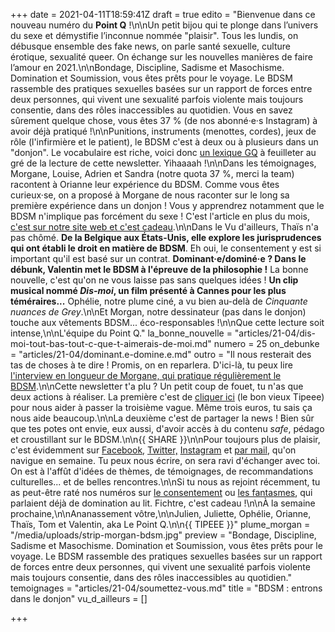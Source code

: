 +++
date = 2021-04-11T18:59:41Z
draft = true
edito = "Bienvenue dans ce nouveau numéro du **Point Q** !\n\nUn petit bijou qui te plonge dans l’univers du sexe et démystifie l’inconnue nommée \"plaisir\". Tous les lundis, on débusque ensemble des fake news, on parle santé sexuelle, culture érotique, sexualité queer. On échange sur les nouvelles manières de faire l’amour en 2021.\n\nBondage, Discipline, Sadisme et Masochisme. Domination et Soumission, vous êtes prêts pour le voyage. Le BDSM rassemble des pratiques sexuelles basées sur un rapport de forces entre deux personnes, qui vivent une sexualité parfois violente mais toujours consentie, dans des rôles inaccessibles au quotidien. Vous en savez sûrement quelque chose, vous êtes 37 % (de nos abonné·e·s Instagram) à avoir déjà pratiqué !\n\nPunitions, instruments (menottes, cordes), jeux de rôle (l'infirmière et le patient), le BDSM c'est à deux ou à plusieurs dans un \"donjon\". Le vocabulaire est riche, voici donc [un lexique GQ](https://www.gqmagazine.fr/sexe/action/articles/le-petit-guide-du-debutant-en-sadomasochisme/57300) à feuilleter au gré de la lecture de cette newsletter. Yihaaaah !\n\nDans les témoignages, Morgane, Louise, Adrien et Sandra (notre quota 37 %, merci la team) racontent à Orianne leur expérience du BDSM. Comme vous êtes curieux·se, on a proposé à Morgane de nous raconter sur le long sa première expérience dans un donjon ! Vous y apprendrez notamment que le BDSM n'implique pas forcément du sexe ! C'est l'article en plus du mois, [c'est sur notre site web et c'est cadeau](https://lepointq.com/en-plus/morgane-raconte-sa-premiere-soiree-bdsm/).\n\nDans le Vu d'ailleurs, Thaïs n'a pas chômé. **De la Belgique aux États-Unis, elle explore les jurisprudences qui ont établi le droit en matière de BDSM**. Eh oui, le consentement y est si important qu'il est basé sur un contrat. **Dominant·e/dominé·e ? Dans le débunk, Valentin met le BDSM à l'épreuve de la philosophie !** La bonne nouvelle, c'est qu'on ne vous laisse pas sans quelques idées ! **Un clip musical nommé _Dis-moi_, un film présenté à Cannes pour les plus téméraires...** Ophélie, notre plume ciné, a vu bien au-delà de _Cinquante nuances de Grey_.\n\nEt Morgan, notre dessinateur (pas dans le donjon) touche aux vêtements BDSM... éco-responsables !\n\nQue cette lecture soit intense,\n\nL'équipe du Point Q."
la_bonne_nouvelle = "articles/21-04/dis-moi-tout-bas-tout-c-que-t-aimerais-de-moi.md"
numero = 25
on_debunke = "articles/21-04/dominant.e-domine.e.md"
outro = "Il nous resterait des tas de choses à te dire ! Promis, on en reparlera. D'ici-là, tu peux lire [l'interview en longueur de Morgane, qui pratique régulièrement le BDSM](https://lepointq.com/en-plus/morgane-raconte-sa-premiere-soiree-bdsm/).\n\nCette newsletter t'a plu ? Un petit coup de fouet, tu n'as que deux actions à réaliser. La première c'est de [cliquer ici](https://fr.tipeee.com/le-point-q) (le bon vieux Tipeee) pour nous aider à passer la troisième vague. Même trois euros, tu sais ça nous aide beaucoup.\n\nLa deuxième c'est de partager la news ! Bien sûr que tes potes ont envie, eux aussi, d'avoir accès à du contenu _safe_, pédago et croustillant sur le BDSM.\n\n{{ SHARE }}\n\nPour toujours plus de plaisir, c'est évidemment sur [Facebook](https://www.facebook.com/lepointq.news), [Twitter,](https://twitter.com/LePointQ) [Instagram](https://www.instagram.com/lepoint.q/) et [par mail](mailto:contact@lepointq.com), qu'on navigue en semaine. Tu peux nous écrire, on sera ravi d'échanger avec toi. On est à l'affût d'idées de thèmes, de témoignages, de recommandations culturelles... et de belles rencontres.\n\nSi tu nous as rejoint récemment, tu as peut-être raté nos numéros sur [le consentement](https://lepointq.com/newsletters/je-consens-tu-consens-nous-consentons/) ou [les fantasmes](https://lepointq.com/newsletters/au-bout-de-nos-reves/), qui parlaient déjà de domination au lit. Fichtre, c'est cadeau !\n\nÀ la semaine prochaine,\n\nAnanassement vôtre,\n\nJulien, Juliette, Ophélie, Orianne, Thaïs, Tom et Valentin, aka Le Point Q.\n\n{{ TIPEEE }}"
plume_morgan = "/media/uploads/strip-morgan-bdsm.jpg"
preview = "Bondage, Discipline, Sadisme et Masochisme. Domination et Soumission, vous êtes prêts pour le voyage. Le BDSM rassemble des pratiques sexuelles basées sur un rapport de forces entre deux personnes, qui vivent une sexualité parfois violente mais toujours consentie, dans des rôles inaccessibles au quotidien."
temoignages = "articles/21-04/soumettez-vous.md"
title = "BDSM : entrons dans le donjon"
vu_d_ailleurs = []

+++
